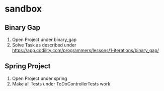 # sandbox

## Binary Gap
1. Open Project under binary_gap
2. Solve Task as described under https://app.codility.com/programmers/lessons/1-iterations/binary_gap/

## Spring Project
1. Open Project under spring
2. Make all Tests under ToDoControllerTests work
